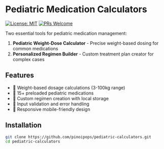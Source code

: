 # Pediatric Medication Calculators

[![License: MIT](https://img.shields.io/badge/License-MIT-yellow.svg)](https://opensource.org/licenses/MIT)
[![PRs Welcome](https://img.shields.io/badge/PRs-welcome-brightgreen.svg)](https://github.com/yourusername/pediatric-calculators/pulls)

Two essential tools for pediatric medication management:

1. **Pediatric Weight-Dose Calculator** - Precise weight-based dosing for common medications
2. **Personalized Regimen Builder** - Custom treatment plan creator for complex cases

## Features

- 🍼 Weight-based dosage calculations (3-100kg range)
- 💊 15+ preloaded pediatric medications
- 📝 Custom regimen creation with local storage
- 🚨 Input validation and error handling
- 📱 Responsive mobile-friendly design

## Installation

```bash
git clone https://github.com/pinoipops/pediatric-calculators.git
cd pediatric-calculators
